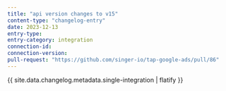 ```yaml
---
title: "api version changes to v15"
content-type: "changelog-entry"
date: 2023-12-13
entry-type: 
entry-category: integration
connection-id: 
connection-version: 
pull-request: "https://github.com/singer-io/tap-google-ads/pull/86"
---
```

{{ site.data.changelog.metadata.single-integration | flatify }}